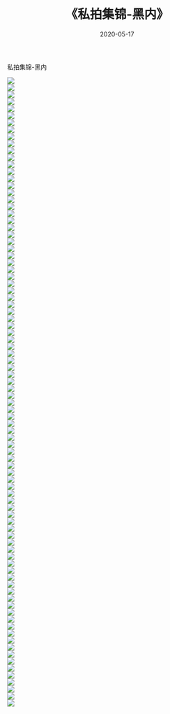 ﻿---
layout: post
title:  《私拍集锦-黑内》
date:   2020-05-17
img: http://imgx.orgx.ga/漏D/网络美图/2020/私拍集锦-黑内/000.jpg
categories: [美女, 清纯, 唯美]
---

私拍集锦-黑内

  ![](http://imgx.orgx.ga/漏D/网络美图/2020/私拍集锦-黑内/001.jpg) <br> ![](http://imgx.orgx.ga/漏D/网络美图/2020/私拍集锦-黑内/002.jpg) <br> ![](http://imgx.orgx.ga/漏D/网络美图/2020/私拍集锦-黑内/003.jpg) <br> ![](http://imgx.orgx.ga/漏D/网络美图/2020/私拍集锦-黑内/004.jpg) <br> ![](http://imgx.orgx.ga/漏D/网络美图/2020/私拍集锦-黑内/005.jpg) <br> ![](http://imgx.orgx.ga/漏D/网络美图/2020/私拍集锦-黑内/006.jpg) <br> ![](http://imgx.orgx.ga/漏D/网络美图/2020/私拍集锦-黑内/007.jpg) <br> ![](http://imgx.orgx.ga/漏D/网络美图/2020/私拍集锦-黑内/008.jpg) <br> ![](http://imgx.orgx.ga/漏D/网络美图/2020/私拍集锦-黑内/009.jpg) <br> ![](http://imgx.orgx.ga/漏D/网络美图/2020/私拍集锦-黑内/010.jpg) <br> ![](http://imgx.orgx.ga/漏D/网络美图/2020/私拍集锦-黑内/011.jpg) <br> ![](http://imgx.orgx.ga/漏D/网络美图/2020/私拍集锦-黑内/012.jpg) <br> ![](http://imgx.orgx.ga/漏D/网络美图/2020/私拍集锦-黑内/013.jpg) <br> ![](http://imgx.orgx.ga/漏D/网络美图/2020/私拍集锦-黑内/014.jpg) <br> ![](http://imgx.orgx.ga/漏D/网络美图/2020/私拍集锦-黑内/015.jpg) <br> ![](http://imgx.orgx.ga/漏D/网络美图/2020/私拍集锦-黑内/016.jpg) <br> ![](http://imgx.orgx.ga/漏D/网络美图/2020/私拍集锦-黑内/017.jpg) <br> ![](http://imgx.orgx.ga/漏D/网络美图/2020/私拍集锦-黑内/018.jpg) <br> ![](http://imgx.orgx.ga/漏D/网络美图/2020/私拍集锦-黑内/019.jpg) <br> ![](http://imgx.orgx.ga/漏D/网络美图/2020/私拍集锦-黑内/020.jpg) <br> ![](http://imgx.orgx.ga/漏D/网络美图/2020/私拍集锦-黑内/021.jpg) <br> ![](http://imgx.orgx.ga/漏D/网络美图/2020/私拍集锦-黑内/022.jpg) <br> ![](http://imgx.orgx.ga/漏D/网络美图/2020/私拍集锦-黑内/023.jpg) <br> ![](http://imgx.orgx.ga/漏D/网络美图/2020/私拍集锦-黑内/024.jpg) <br> ![](http://imgx.orgx.ga/漏D/网络美图/2020/私拍集锦-黑内/025.jpg) <br> ![](http://imgx.orgx.ga/漏D/网络美图/2020/私拍集锦-黑内/026.jpg) <br> ![](http://imgx.orgx.ga/漏D/网络美图/2020/私拍集锦-黑内/027.jpg) <br> ![](http://imgx.orgx.ga/漏D/网络美图/2020/私拍集锦-黑内/028.jpg) <br> ![](http://imgx.orgx.ga/漏D/网络美图/2020/私拍集锦-黑内/029.jpg) <br> ![](http://imgx.orgx.ga/漏D/网络美图/2020/私拍集锦-黑内/030.jpg) <br> ![](http://imgx.orgx.ga/漏D/网络美图/2020/私拍集锦-黑内/031.jpg) <br> ![](http://imgx.orgx.ga/漏D/网络美图/2020/私拍集锦-黑内/032.jpg) <br> ![](http://imgx.orgx.ga/漏D/网络美图/2020/私拍集锦-黑内/033.jpg) <br> ![](http://imgx.orgx.ga/漏D/网络美图/2020/私拍集锦-黑内/034.jpg) <br> ![](http://imgx.orgx.ga/漏D/网络美图/2020/私拍集锦-黑内/035.jpg) <br> ![](http://imgx.orgx.ga/漏D/网络美图/2020/私拍集锦-黑内/036.jpg) <br> ![](http://imgx.orgx.ga/漏D/网络美图/2020/私拍集锦-黑内/037.jpg) <br> ![](http://imgx.orgx.ga/漏D/网络美图/2020/私拍集锦-黑内/038.jpg) <br> ![](http://imgx.orgx.ga/漏D/网络美图/2020/私拍集锦-黑内/039.jpg) <br> ![](http://imgx.orgx.ga/漏D/网络美图/2020/私拍集锦-黑内/040.jpg) <br> ![](http://imgx.orgx.ga/漏D/网络美图/2020/私拍集锦-黑内/041.jpg) <br> ![](http://imgx.orgx.ga/漏D/网络美图/2020/私拍集锦-黑内/042.jpg) <br> ![](http://imgx.orgx.ga/漏D/网络美图/2020/私拍集锦-黑内/043.jpg) <br> ![](http://imgx.orgx.ga/漏D/网络美图/2020/私拍集锦-黑内/044.jpg) <br> ![](http://imgx.orgx.ga/漏D/网络美图/2020/私拍集锦-黑内/045.jpg) <br> ![](http://imgx.orgx.ga/漏D/网络美图/2020/私拍集锦-黑内/046.jpg) <br> ![](http://imgx.orgx.ga/漏D/网络美图/2020/私拍集锦-黑内/047.jpg) <br> ![](http://imgx.orgx.ga/漏D/网络美图/2020/私拍集锦-黑内/048.jpg) <br> ![](http://imgx.orgx.ga/漏D/网络美图/2020/私拍集锦-黑内/049.jpg) <br> ![](http://imgx.orgx.ga/漏D/网络美图/2020/私拍集锦-黑内/050.jpg) <br> ![](http://imgx.orgx.ga/漏D/网络美图/2020/私拍集锦-黑内/051.jpg) <br> ![](http://imgx.orgx.ga/漏D/网络美图/2020/私拍集锦-黑内/052.jpg) <br> ![](http://imgx.orgx.ga/漏D/网络美图/2020/私拍集锦-黑内/053.jpg) <br> ![](http://imgx.orgx.ga/漏D/网络美图/2020/私拍集锦-黑内/054.jpg) <br> ![](http://imgx.orgx.ga/漏D/网络美图/2020/私拍集锦-黑内/055.jpg) <br> ![](http://imgx.orgx.ga/漏D/网络美图/2020/私拍集锦-黑内/056.jpg) <br> ![](http://imgx.orgx.ga/漏D/网络美图/2020/私拍集锦-黑内/057.jpg) <br> ![](http://imgx.orgx.ga/漏D/网络美图/2020/私拍集锦-黑内/058.jpg) <br> ![](http://imgx.orgx.ga/漏D/网络美图/2020/私拍集锦-黑内/059.jpg) <br> ![](http://imgx.orgx.ga/漏D/网络美图/2020/私拍集锦-黑内/060.jpg) <br> ![](http://imgx.orgx.ga/漏D/网络美图/2020/私拍集锦-黑内/061.jpg) <br> ![](http://imgx.orgx.ga/漏D/网络美图/2020/私拍集锦-黑内/062.jpg) <br> ![](http://imgx.orgx.ga/漏D/网络美图/2020/私拍集锦-黑内/063.jpg) <br> ![](http://imgx.orgx.ga/漏D/网络美图/2020/私拍集锦-黑内/064.jpg) <br> ![](http://imgx.orgx.ga/漏D/网络美图/2020/私拍集锦-黑内/065.jpg) <br> ![](http://imgx.orgx.ga/漏D/网络美图/2020/私拍集锦-黑内/066.jpg) <br> ![](http://imgx.orgx.ga/漏D/网络美图/2020/私拍集锦-黑内/067.jpg) <br> ![](http://imgx.orgx.ga/漏D/网络美图/2020/私拍集锦-黑内/068.jpg) <br> ![](http://imgx.orgx.ga/漏D/网络美图/2020/私拍集锦-黑内/069.jpg) <br> ![](http://imgx.orgx.ga/漏D/网络美图/2020/私拍集锦-黑内/070.jpg) <br> ![](http://imgx.orgx.ga/漏D/网络美图/2020/私拍集锦-黑内/071.jpg) <br> ![](http://imgx.orgx.ga/漏D/网络美图/2020/私拍集锦-黑内/072.jpg) <br> ![](http://imgx.orgx.ga/漏D/网络美图/2020/私拍集锦-黑内/073.jpg) <br> ![](http://imgx.orgx.ga/漏D/网络美图/2020/私拍集锦-黑内/074.jpg) <br> ![](http://imgx.orgx.ga/漏D/网络美图/2020/私拍集锦-黑内/075.jpg) <br> ![](http://imgx.orgx.ga/漏D/网络美图/2020/私拍集锦-黑内/076.jpg) <br> ![](http://imgx.orgx.ga/漏D/网络美图/2020/私拍集锦-黑内/077.jpg) <br> ![](http://imgx.orgx.ga/漏D/网络美图/2020/私拍集锦-黑内/078.jpg) <br> ![](http://imgx.orgx.ga/漏D/网络美图/2020/私拍集锦-黑内/079.jpg) <br> ![](http://imgx.orgx.ga/漏D/网络美图/2020/私拍集锦-黑内/080.jpg) <br> ![](http://imgx.orgx.ga/漏D/网络美图/2020/私拍集锦-黑内/081.jpg) <br> ![](http://imgx.orgx.ga/漏D/网络美图/2020/私拍集锦-黑内/082.jpg) <br> ![](http://imgx.orgx.ga/漏D/网络美图/2020/私拍集锦-黑内/083.jpg) <br> ![](http://imgx.orgx.ga/漏D/网络美图/2020/私拍集锦-黑内/084.jpg) <br> ![](http://imgx.orgx.ga/漏D/网络美图/2020/私拍集锦-黑内/085.jpg) <br> ![](http://imgx.orgx.ga/漏D/网络美图/2020/私拍集锦-黑内/086.jpg) <br> ![](http://imgx.orgx.ga/漏D/网络美图/2020/私拍集锦-黑内/087.jpg) <br> ![](http://imgx.orgx.ga/漏D/网络美图/2020/私拍集锦-黑内/088.jpg) <br> ![](http://imgx.orgx.ga/漏D/网络美图/2020/私拍集锦-黑内/089.jpg) <br> ![](http://imgx.orgx.ga/漏D/网络美图/2020/私拍集锦-黑内/090.jpg) <br>